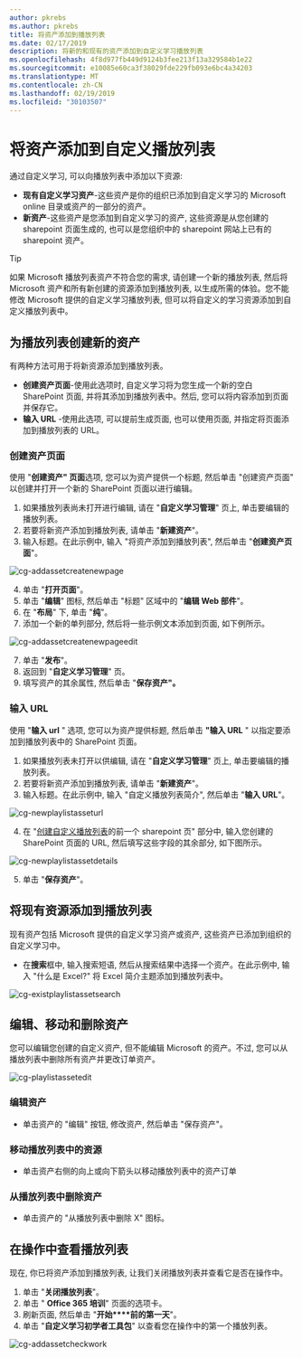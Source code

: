 ```yaml
---
author: pkrebs
ms.author: pkrebs
title: 将资产添加到播放列表
ms.date: 02/17/2019
description: 将新的和现有的资产添加到自定义学习播放列表
ms.openlocfilehash: 4f8d977fb449d9124b3fee213f13a329584b1e22
ms.sourcegitcommit: e10085e60ca3f38029fde229fb093e6bc4a34203
ms.translationtype: MT
ms.contentlocale: zh-CN
ms.lasthandoff: 02/19/2019
ms.locfileid: "30103507"
---
```

# <a name="add-assets-to-a-custom-playlist"></a>将资产添加到自定义播放列表

通过自定义学习, 可以向播放列表中添加以下资源:

- **现有自定义学习资产**-这些资产是你的组织已添加到自定义学习的 Microsoft online 目录或资产的一部分的资产。
- **新资产**-这些资产是您添加到自定义学习的资产, 这些资源是从您创建的 sharepoint 页面生成的, 也可以是您组织中的 sharepoint 网站上已有的 sharepoint 资产。 

> [!TIP]
> 如果 Microsoft 播放列表资产不符合您的需求, 请创建一个新的播放列表, 然后将 Microsoft 资产和所有新创建的资源添加到播放列表, 以生成所需的体验。您不能修改 Microsoft 提供的自定义学习播放列表, 但可以将自定义的学习资源添加到自定义播放列表中。   

## <a name="create-a-new-asset-for-a-playlist"></a>为播放列表创建新的资产

有两种方法可用于将新资源添加到播放列表。

- **创建资产页面**-使用此选项时, 自定义学习将为您生成一个新的空白 SharePoint 页面, 并将其添加到播放列表中。然后, 您可以将内容添加到页面并保存它。  
- **输入 URL** -使用此选项, 可以提前生成页面, 也可以使用页面, 并指定将页面添加到播放列表的 URL。

### <a name="create-asset-page"></a>创建资产页面 
使用 "**创建资产" 页面**选项, 您可以为资产提供一个标题, 然后单击 "创建资产页面" 以创建并打开一个新的 SharePoint 页面以进行编辑。 

1.  如果播放列表尚未打开进行编辑, 请在 "**自定义学习管理**" 页上, 单击要编辑的播放列表。 
2. 若要将新资产添加到播放列表, 请单击 "**新建资产**"。 
3. 输入标题。在此示例中, 输入 "将资产添加到播放列表", 然后单击 "**创建资产页面**"。

![cg-addassetcreatenewpage](media/cg-addassetcreatenewpage.png)

4. 单击 "**打开页面**"。
5. 单击 "**编辑**" 图标, 然后单击 "标题" 区域中的 "**编辑 Web 部件**"。
6. 在 "**布局**" 下, 单击 "**纯**"。 
7. 添加一个新的单列部分, 然后将一些示例文本添加到页面, 如下例所示。 

![cg-addassetcreatenewpageedit](media/cg-addassetcreatenewpageedit.png)

7. 单击 "**发布**"。
8. 返回到 "**自定义学习管理**" 页。 
9. 填写资产的其余属性, 然后单击 "**保存资产"。**

### <a name="enter-the-url"></a>输入 URL
使用 "**输入 url** " 选项, 您可以为资产提供标题, 然后单击 **"输入 URL** " 以指定要添加到播放列表中的 SharePoint 页面。 

1.  如果播放列表未打开以供编辑, 请在 "**自定义学习管理**" 页上, 单击要编辑的播放列表。 
2. 若要将新资产添加到播放列表, 请单击 "**新建资产**"。 
3. 输入标题。在此示例中, 输入 "自定义播放列表简介", 然后单击 "**输入 URL**"。 

![cg-newplaylistasseturl](media/cg-newplaylistasseturl.png)

4. 在 "[创建自定义播放列表](custom_createnewpage.md)的前一个 sharepoint 页" 部分中, 输入您创建的 SharePoint 页面的 URL, 然后填写这些字段的其余部分, 如下图所示。

![cg-newplaylistassetdetails](media/cg-newplaylistassetdetails.png)

5. 单击 "**保存资产**"。 

## <a name="add-an-existing-asset-to-a-playlist"></a>将现有资源添加到播放列表

现有资产包括 Microsoft 提供的自定义学习资产或资产, 这些资产已添加到组织的自定义学习中。 

- 在**搜索**框中, 输入搜索短语, 然后从搜索结果中选择一个资产。在此示例中, 输入 "什么是 Excel?" 将 Excel 简介主题添加到播放列表中。

![cg-existplaylistassetsearch](media/cg-existplaylistassetsearch.png)

## <a name="edit-move-and-delete-assets"></a>编辑、移动和删除资产
您可以编辑您创建的自定义资产, 但不能编辑 Microsoft 的资产。不过, 您可以从播放列表中删除所有资产并更改订单资产。 

![cg-playlistassetedit](media/cg-playlistassetedit.png)

### <a name="edit-an-asset"></a>编辑资产
- 单击资产的 "编辑" 按钮, 修改资产, 然后单击 "保存资产"。 

### <a name="move-an-asset-in-a-playlist"></a>移动播放列表中的资源
- 单击资产右侧的向上或向下箭头以移动播放列表中的资产订单

### <a name="remove-an-asset-from-a-playlist"></a>从播放列表中删除资产
- 单击资产的 "从播放列表中删除 X" 图标。 

## <a name="view-the-playlist-in-action"></a>在操作中查看播放列表
现在, 你已将资产添加到播放列表, 让我们关闭播放列表并查看它是否在操作中。 

1. 单击 "**关闭播放列表**"。
2. 单击 " **Office 365 培训**" 页面的选项卡。
3. 刷新页面, 然后单击 "**开始****前的第一天**"。
4. 单击 "**自定义学习初学者工具包**" 以查看您在操作中的第一个播放列表。 

![cg-addassetcheckwork](media/cg-addassetcheckwork.png)